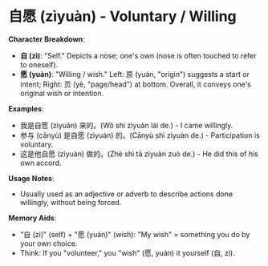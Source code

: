 # **自愿 (zìyuàn) - Voluntary / Willing**

**Character Breakdown**:  
- **自 (zì)**: "Self." Depicts a nose; one's own (nose is often touched to refer to oneself).  
- **愿 (yuàn)**: "Willing / wish." Left: 原 (yuán, "origin") suggests a start or intent; Right: 页 (yè, "page/head") at bottom. Overall, it conveys one's original wish or intention.

**Examples**:  
- 我是自愿 (zìyuàn) 来的。(Wǒ shì zìyuàn lái de.) - I came willingly.  
- 参与 (cānyù) 是自愿 (zìyuàn) 的。(Cānyù shì zìyuàn de.) - Participation is voluntary.  
- 这是他自愿 (zìyuàn) 做的。(Zhè shì tā zìyuàn zuò de.) - He did this of his own accord.

**Usage Notes**:  
- Usually used as an adjective or adverb to describe actions done willingly, without being forced.

**Memory Aids**:  
- "自 (zì)" (self) + "愿 (yuàn)" (wish): "My wish" = something you do by your own choice.  
- Think: If you "volunteer," you "wish" (愿, yuàn) it yourself (自, zì).